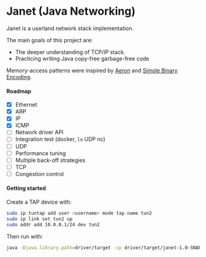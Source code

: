 # Janet (Java Networking)

Janet is a userland network stack implementation. 

The main goals of this project are:
- The deeper understanding of TCP/IP stack.
- Practicing writing Java copy-free garbage-free code

Memory-access patterns were inspired by [Aeron](https://github.com/real-logic/aeron) 
and [Simple Binary Encoding](https://github.com/real-logic/simple-binary-encoding).

#### Roadmap

- [x] Ethernet
- [x] ARP
- [x] IP
- [x] ICMP
- [ ] Network driver API
- [ ] Integration test (docker, `lo` UDP nc)
- [ ] UDP
- [ ] Performance tuning
- [ ] Multiple back-off strategies
- [ ] TCP
- [ ] Congestion control

#### Getting started

Create a TAP device with:

```bash
sudo ip tuntap add user <username> mode tap name tun2
sudo ip link set tun2 up
sudo addr add 10.0.0.1/24 dev tun2
```

Then run with:

```bash
java -Djava.library.path=driver/target -cp driver/target/janet-1.0-SNAPSHOT.jar marnikitta.janet.Test
```


